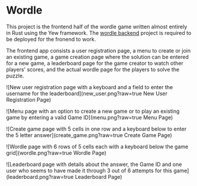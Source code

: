 # Wordle

This project is the frontend half of the wordle game written almost entirely in Rust using the Yew framework. The [wordle backend](https://github.com/seewishnew/wordle-backend.rs) project is required to be deployed for the fronend to work.

The frontend app consists a user registration page, a menu to create or join an existing game, a game creation page where the solution can be entered for a new game, a leaderboard page for the game creator to watch other players' scores, and the actual wordle page for the players to solve the puzzle.

![New user registration page with a keyboard and a field to enter the username for the leaderboard](new_user.png?raw=true New User Registration Page)

![Menu page with an option to create a new game or to play an existing game by entering a valid Game ID](menu.png?raw=true Menu Page)

![Create game page with 5 cells in one row and a keyboard below to enter the 5 letter answer](create_game.png?raw=true Create Game Page)

![Wordle page with 6 rows of 5 cells each with a keyboard below the game grid](wordle.png?raw=true Wordle Page)

![Leaderboard page with details about the answer, the Game ID and one user who seems to have made it through 3 out of 6 attempts for this game](leaderboard.png?raw=true Leaderboard Page)
